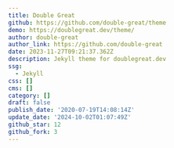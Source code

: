 ```yaml
---
title: Double Great
github: https://github.com/double-great/theme
demo: https://doublegreat.dev/theme/
author: double-great
author_link: https://github.com/double-great
date: 2023-11-27T09:21:37.362Z
description: Jekyll theme for doublegreat.dev
ssg:
  - Jekyll
css: []
cms: []
category: []
draft: false
publish_date: '2020-07-19T14:08:14Z'
update_date: '2024-10-02T01:07:49Z'
github_star: 12
github_fork: 3
---
```

